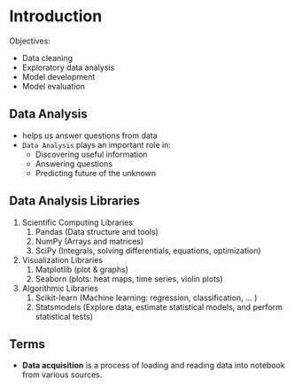 # Introduction

Objectives:
- Data cleaning
- Exploratory data analysis
- Model development
- Model evaluation


## Data Analysis
- helps us answer questions from data
- `Data Analysis` plays an important role in:
  - Discovering useful information 
  - Answering questions 
  - Predicting future of the unknown


## Data Analysis Libraries
1. Scientific Computing Libraries
    1. Pandas (Data structure and tools)
    2. NumPy (Arrays and matrices)
    3. SciPy (Integrals, solving differentials, equations, optimization)
2. Visualization Libraries
    1. Matplotlib (plot & graphs)
    2. Seaborn (plots: heat maps, time series, violin plots)
3. Algorithmic Libraries
    1. Scikit-learn (Machine learning: regression, classification, ... )
    2. Statsmodels (Explore data, estimate statistical models, and perform statistical tests)


## Terms
- __Data acquisition__ is a process of loading and reading data into notebook from various sources.